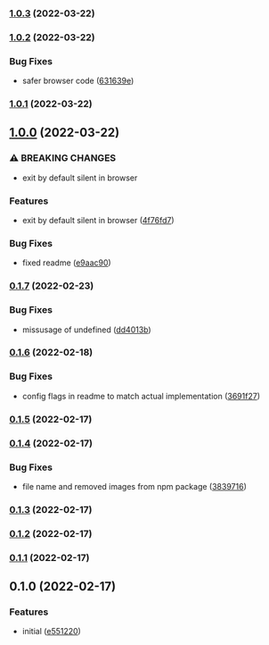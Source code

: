 ### [1.0.3](https://github.com/b12k/surenv/compare/1.0.2...1.0.3) (2022-03-22)

### [1.0.2](https://github.com/b12k/surenv/compare/1.0.1...1.0.2) (2022-03-22)


### Bug Fixes

* safer browser code ([631639e](https://github.com/b12k/surenv/commit/631639eb9ddacba7fc654f4108caf35de71b724e))

### [1.0.1](https://github.com/b12k/surenv/compare/1.0.0...1.0.1) (2022-03-22)

## [1.0.0](https://github.com/b12k/surenv/compare/0.1.7...1.0.0) (2022-03-22)


### ⚠ BREAKING CHANGES

* exit by default silent in browser

### Features

* exit by default silent in browser ([4f76fd7](https://github.com/b12k/surenv/commit/4f76fd7171477fd5c9032b39e7e1b48af53b8acf))


### Bug Fixes

* fixed readme ([e9aac90](https://github.com/b12k/surenv/commit/e9aac905f7a7c9881bb75e62a6b9678984eddde7))

### [0.1.7](https://github.com/b12k/surenv/compare/0.1.6...0.1.7) (2022-02-23)


### Bug Fixes

* missusage of undefined ([dd4013b](https://github.com/b12k/surenv/commit/dd4013b53ea3d5752c8020497b6948ef4c8092bb))

### [0.1.6](https://github.com/b12k/surenv/compare/0.1.5...0.1.6) (2022-02-18)


### Bug Fixes

* config flags in readme to match actual implementation ([3691f27](https://github.com/b12k/surenv/commit/3691f27f89eea307174a1bb3a8fdc908c987cabd))

### [0.1.5](https://github.com/b12k/surenv/compare/0.1.4...0.1.5) (2022-02-17)

### [0.1.4](https://github.com/b12k/surenv/compare/0.1.3...0.1.4) (2022-02-17)


### Bug Fixes

* file name and removed images from npm package ([3839716](https://github.com/b12k/surenv/commit/38397165f5c0e336707a32e0ce84e483279dc6de))

### [0.1.3](https://github.com/b12k/surenv/compare/0.1.2...0.1.3) (2022-02-17)

### [0.1.2](https://github.com/b12k/surenv/compare/0.1.1...0.1.2) (2022-02-17)

### [0.1.1](https://github.com/b12k/surenv/compare/0.1.0...0.1.1) (2022-02-17)

## 0.1.0 (2022-02-17)


### Features

* initial ([e551220](https://github.com/b12k/surenv/commit/e551220a5a675ed19c86793ca598d97493a8d340))

